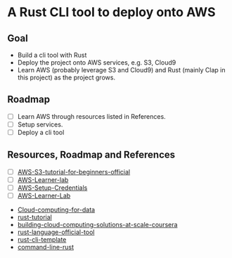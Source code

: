 # A Rust CLI tool to deploy onto AWS

## Goal
* Build a cli tool with Rust
* Deploy the project onto AWS services, e.g. S3, Cloud9
* Learn AWS (probably leverage S3 and Cloud9) and Rust (mainly Clap in this project) as the project grows.

## Roadmap
- [ ] Learn AWS through resources listed in References.
- [ ] Setup services.
- [ ] Deploy a cli tool

## Resources, Roadmap and References
- [ ] [AWS-S3-tutorial-for-beginners-official](https://www.youtube.com/watch?v=tfU0JEZjcsg)
- [ ] [AWS-Learner-lab](https://labs.vocareum.com/web/2370068/1491694.0/ASNLIB/public/docs/lang/en-us/README.html#envNav)
- [ ] [AWS-Setup-Credentials](https://docs.aws.amazon.com/toolkit-for-vscode/latest/userguide/setup-credentials.html)
- [ ] [AWS-Learner-Lab](https://awsacademy.instructure.com/courses/37397)
* [Cloud-computing-for-data](https://paiml.com/docs/home/books/cloud-computing-for-data/)
* [rust-tutorial](https://nogibjj.github.io/rust-tutorial/chapter_1.html)
* [building-cloud-computing-solutions-at-scale-coursera](https://www.coursera.org/specializations/building-cloud-computing-solutions-at-scale)
* [rust-language-official-tool](https://doc.rust-lang.org/book/)
* [rust-cli-template](https://github.com/kbknapp/rust-cli-template)
* [command-line-rust](https://github.com/kyclark/command-line-rust)



